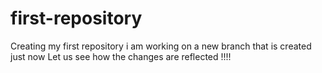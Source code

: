 # first-repository
Creating my first repository
i am working on a new branch that is created just now
Let us see how the changes are reflected !!!!
